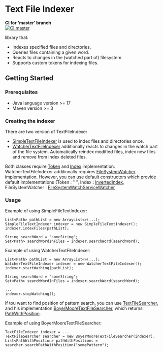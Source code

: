 # Text File Indexer
**CI for 'master' branch**  
[![CI master](https://github.com/kuchartI/Text-File-Indexer/actions/workflows/maven-ci.yml/badge.svg?branch=master)](https://github.com/kuchartI/Text-File-Indexer/actions/workflows/maven-ci.yml)

library that:

- Indexes specified files and directories.
- Queries files containing a given word.
- Reacts to changes in the (watched part of) filesystem.
- Supports custom tokens for indexing files.

## Getting Started

### Prerequisites

- Java language version >= 17
- Maven version >= 3

### Creating the indexer

There are two version of TextFileIndexer

- [SimpleTextFileIndexer](src/main/java/text/file/indexing/engine/core/index/SimpleTextFileIndexer.java) is used to
  index files and directories once.
- [WatcherTextFileIndexer](src/main/java/text/file/indexing/engine/core/index/WatcherTextFileIndexer.java) additionally
  reacts to changes in the watch part of the file system.
  Automatically reindex modified files, index new files and remove from index deleted files.

Both classes require [Token](src/main/java/text/file/indexing/engine/core/Token.java)
and [Index](src/main/java/text/file/indexing/engine/core/index/Index.java) implementation.
WatcherTextFileIndexer additionally
requires [FileSystemWatcher](src/main/java/text/file/indexing/engine/watcher/FileSystemWatcher.java) implementation.
However, you can use default constructors which provide default implementations
(Token : " ",
Index : [InvertedIndex](src/main/java/text/file/indexing/engine/core/index/InvertedIndex.java),
FileSystemWatcher : [FileSystemWatchServiceWatcher](src/main/java/text/file/indexing/engine/watcher/FileSystemWatchServiceWatcher.java)

### Usage

Example of using SimpleFileTextIndexer:

```
List<Path> pathList = new ArrayList<>(...);
SimpleFileTextIndexer indexer = new SimpleFileTextIndexer();
indexer.indexFiles(pathList);

String searchWord = "someString";
Set<Path> searchWordInFiles = indexer.searchWord(searchWord);
```

Example of using WatcherTextFileIndexer:

```
List<Path> pathList = new ArrayList<>(...);
WatcherTextFileIndexer indexer = new WatcherTextFileIndexer();
indexer.startWathing(pathList);

String searchWord = "someString";
Set<Path> searchWordInFiles = indexer.searchWord(searchWord);

...
indexer.stopWatching();
```

If tou want to find position of pattern search, you can
use [TextFileSearcher](src/main/java/text/file/indexing/engine/core/search/TextFileSearcher.java),
and his
implementation [BoyerMooreTextFileSearcher](src/main/java/text/file/indexing/engine/core/search/BoyerMooreTextFileSearcher.java),
which returns [PathWithPosition](src/main/java/text/file/indexing/engine/core/search/PathWithPosition.java).

Example of using BoyerMooreTextFileSearcher:

```
TextFileIndexer indexer = ...
TextFileSearcher searcher = new BoyerMooreTextFileSearcher(indexer);
List<PathWithPosition> pathWithPositions = searcher.searchPathWithPosition("somePattern");
```